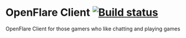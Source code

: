 # OpenFlare Client [![Build status](https://ci.appveyor.com/api/projects/status/fgo5292c4q2irdsm?svg=true)](https://ci.appveyor.com/project/vortex1409/openflareclient)
OpenFlare Client for those gamers who like chatting and playing games
